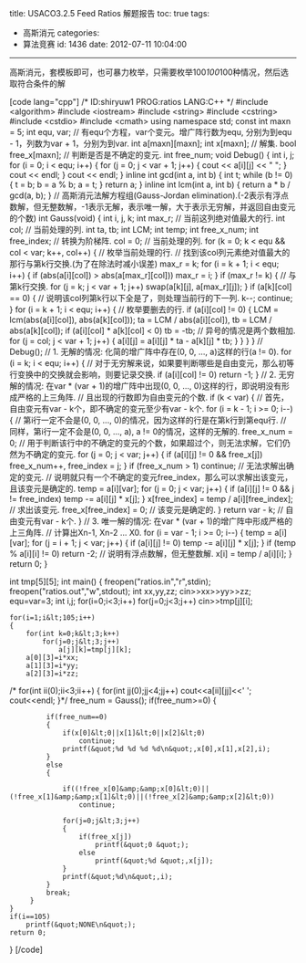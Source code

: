 title: USACO3.2.5 Feed Ratios 解题报告
toc: true
tags:
  - 高斯消元
categories:
  - 算法竞赛
id: 1436
date: 2012-07-11 10:04:00
---

高斯消元，套模板即可，也可暴力枚举，只需要枚举100*100*100种情况，然后选取符合条件的解

[code lang="cpp"]
/*
ID:shiryuw1
PROG:ratios
LANG:C++
*/
#include &lt;algorithm&gt;
#include &lt;iostream&gt;
#include &lt;string&gt;
#include &lt;cstring&gt;
#include &lt;cstdio&gt;
#include &lt;cmath&gt;
using namespace std;
const int maxn = 5;
int equ, var; // 有equ个方程，var个变元。增广阵行数为equ, 分别为到equ - 1，列数为var + 1，分别为到var.
int a[maxn][maxn];
int x[maxn]; // 解集.
bool free_x[maxn]; // 判断是否是不确定的变元.
int free_num;
void Debug()
{
    int i, j;
    for (i = 0; i &lt; equ; i++)
    {
        for (j = 0; j &lt; var + 1; j++)
        {
            cout &lt;&lt; a[i][j] &lt;&lt; &quot; &quot;;
        }
        cout &lt;&lt; endl;
    }
    cout &lt;&lt; endl;
}
inline int gcd(int a, int b)
{
    int t;
    while (b != 0)
    {
        t = b;
        b = a % b;
        a = t;
    }
    return a;
}
inline int lcm(int a, int b)
{
    return a * b / gcd(a, b);
}
// 高斯消元法解方程组(Gauss-Jordan elimination).(-2表示有浮点数解，但无整数解，-1表示无解，表示唯一解，大于表示无穷解，并返回自由变元的个数)
int Gauss(void)
{
    int i, j, k;
    int max_r; // 当前这列绝对值最大的行.
	int col; // 当前处理的列.
    int ta, tb;
    int LCM;
    int temp;
    int free_x_num;
    int free_index;
    // 转换为阶梯阵.
    col = 0; // 当前处理的列.
    for (k = 0; k &lt; equ &amp;&amp; col &lt; var; k++, col++)
    { // 枚举当前处理的行.
        // 找到该col列元素绝对值最大的那行与第k行交换.(为了在除法时减小误差)
        max_r = k;
        for (i = k + 1; i &lt; equ; i++)
        {
            if (abs(a[i][col]) &gt; abs(a[max_r][col])) max_r = i;
        }
        if (max_r != k)
        { // 与第k行交换.
            for (j = k; j &lt; var + 1; j++) swap(a[k][j], a[max_r][j]);
        }
        if (a[k][col] == 0)
        { // 说明该col列第k行以下全是了，则处理当前行的下一列.
            k--; continue;
        }
        for (i = k + 1; i &lt; equ; i++)
        { // 枚举要删去的行.
            if (a[i][col] != 0)
			{
                LCM = lcm(abs(a[i][col]), abs(a[k][col]));
                ta = LCM / abs(a[i][col]), tb = LCM / abs(a[k][col]);
                if (a[i][col] * a[k][col] &lt; 0) tb = -tb; // 异号的情况是两个数相加.
                for (j = col; j &lt; var + 1; j++)
                {
                    a[i][j] = a[i][j] * ta - a[k][j] * tb;
                }
			}
        }
    }
//    Debug();
    // 1\. 无解的情况: 化简的增广阵中存在(0, 0, ..., a)这样的行(a != 0).
    for (i = k; i &lt; equ; i++)
    { // 对于无穷解来说，如果要判断哪些是自由变元，那么初等行变换中的交换就会影响，则要记录交换.
        if (a[i][col] != 0) return -1;
    }
    // 2\. 无穷解的情况: 在var * (var + 1)的增广阵中出现(0, 0, ..., 0)这样的行，即说明没有形成严格的上三角阵.
    // 且出现的行数即为自由变元的个数.
    if (k &lt; var)
    {
        // 首先，自由变元有var - k个，即不确定的变元至少有var - k个.
        for (i = k - 1; i &gt;= 0; i--)
        {
            // 第i行一定不会是(0, 0, ..., 0)的情况，因为这样的行是在第k行到第equ行.
            // 同样，第i行一定不会是(0, 0, ..., a), a != 0的情况，这样的无解的.
            free_x_num = 0; // 用于判断该行中的不确定的变元的个数，如果超过个，则无法求解，它们仍然为不确定的变元.
            for (j = 0; j &lt; var; j++)
            {
                if (a[i][j] != 0 &amp;&amp; free_x[j]) free_x_num++, free_index = j;
            }
            if (free_x_num &gt; 1) continue; // 无法求解出确定的变元.
            // 说明就只有一个不确定的变元free_index，那么可以求解出该变元，且该变元是确定的.
            temp = a[i][var];
            for (j = 0; j &lt; var; j++)
            {
                if (a[i][j] != 0 &amp;&amp; j != free_index) temp -= a[i][j] * x[j];
            }
            x[free_index] = temp / a[i][free_index]; // 求出该变元.
            free_x[free_index] = 0; // 该变元是确定的.
        }
        return var - k; // 自由变元有var - k个.
    }
    // 3\. 唯一解的情况: 在var * (var + 1)的增广阵中形成严格的上三角阵.
    // 计算出Xn-1, Xn-2 ... X0.
    for (i = var - 1; i &gt;= 0; i--)
    {
        temp = a[i][var];
        for (j = i + 1; j &lt; var; j++)
        {
            if (a[i][j] != 0) temp -= a[i][j] * x[j];
        }
        if (temp % a[i][i] != 0) return -2; // 说明有浮点数解，但无整数解.
        x[i] = temp / a[i][i];
    }
	return 0;
}

int tmp[5][5];
int main()
{
  freopen(&quot;ratios.in&quot;,&quot;r&quot;,stdin);
  freopen(&quot;ratios.out&quot;,&quot;w&quot;,stdout);
	int xx,yy,zz;
	cin&gt;&gt;xx&gt;&gt;yy&gt;&gt;zz;
	equ=var=3;
	int i,j;
	for(i=0;i&lt;3;i++)
		for(j=0;j&lt;3;j++)
			cin&gt;&gt;tmp[j][i];

	for(i=1;i&lt;105;i++)
	{
		for(int k=0;k&lt;3;k++)
			for(j=0;j&lt;3;j++)
				a[j][k]=tmp[j][k];
		a[0][3]=i*xx;
		a[1][3]=i*yy;
		a[2][3]=i*zz;

/*		for(int ii(0);ii&lt;3;ii++)
		{
			for(int jj(0);jj&lt;4;jj++)
				cout&lt;&lt;a[ii][jj]&lt;&lt;' ';
			cout&lt;&lt;endl;
		}*/
		 free_num = Gauss();
		 if(free_num&gt;=0)
		 {

			 if(free_num==0)
			 {
				 if(x[0]&lt;0||x[1]&lt;0||x[2]&lt;0)
					 continue;
				 printf(&quot;%d %d %d %d\n&quot;,x[0],x[1],x[2],i);
			 }
			 else
			 {

				 if((!free_x[0]&amp;&amp;x[0]&lt;0)||(!free_x[1]&amp;&amp;x[1]&lt;0)||(!free_x[2]&amp;&amp;x[2]&lt;0))
					 continue;

				 for(j=0;j&lt;3;j++)
				 {
					 if(free_x[j])
						 printf(&quot;0 &quot;);
					 else
						 printf(&quot;%d &quot;,x[j]);
				 }
				 printf(&quot;%d\n&quot;,i);
			 }
			 break;
		 }
	}
	if(i==105)
		printf(&quot;NONE\n&quot;);
    return 0;
}
[/code]